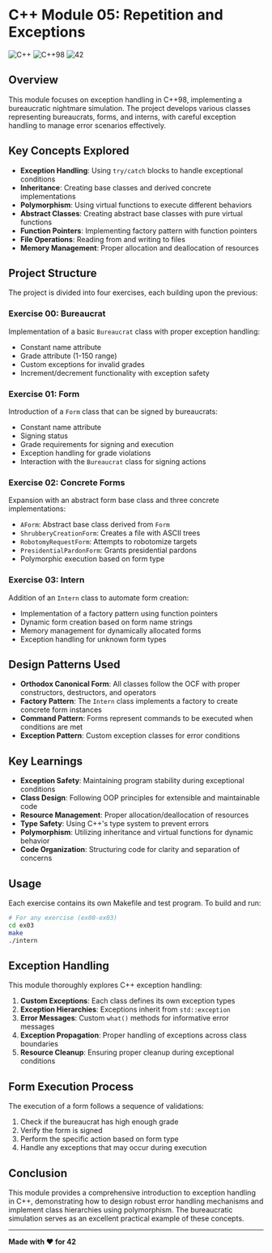 # C++ Module 05: Repetition and Exceptions

![C++](https://img.shields.io/badge/language-C++-blue.svg)
![C++98](https://img.shields.io/badge/standard-C++98-orange.svg)
![42](https://img.shields.io/badge/school-42-green.svg)

## Overview

This module focuses on exception handling in C++98, implementing a bureaucratic nightmare simulation. The project develops various classes representing bureaucrats, forms, and interns, with careful exception handling to manage error scenarios effectively.

## Key Concepts Explored

- **Exception Handling**: Using `try/catch` blocks to handle exceptional conditions
- **Inheritance**: Creating base classes and derived concrete implementations
- **Polymorphism**: Using virtual functions to execute different behaviors
- **Abstract Classes**: Creating abstract base classes with pure virtual functions
- **Function Pointers**: Implementing factory pattern with function pointers
- **File Operations**: Reading from and writing to files
- **Memory Management**: Proper allocation and deallocation of resources

## Project Structure

The project is divided into four exercises, each building upon the previous:

### Exercise 00: Bureaucrat

Implementation of a basic `Bureaucrat` class with proper exception handling:

- Constant name attribute
- Grade attribute (1-150 range)
- Custom exceptions for invalid grades
- Increment/decrement functionality with exception safety

### Exercise 01: Form

Introduction of a `Form` class that can be signed by bureaucrats:

- Constant name attribute
- Signing status
- Grade requirements for signing and execution
- Exception handling for grade violations
- Interaction with the `Bureaucrat` class for signing actions

### Exercise 02: Concrete Forms

Expansion with an abstract form base class and three concrete implementations:

- `AForm`: Abstract base class derived from `Form`
- `ShrubberyCreationForm`: Creates a file with ASCII trees
- `RobotomyRequestForm`: Attempts to robotomize targets
- `PresidentialPardonForm`: Grants presidential pardons
- Polymorphic execution based on form type

### Exercise 03: Intern

Addition of an `Intern` class to automate form creation:

- Implementation of a factory pattern using function pointers
- Dynamic form creation based on form name strings
- Memory management for dynamically allocated forms
- Exception handling for unknown form types

## Design Patterns Used

- **Orthodox Canonical Form**: All classes follow the OCF with proper constructors, destructors, and operators
- **Factory Pattern**: The `Intern` class implements a factory to create concrete form instances
- **Command Pattern**: Forms represent commands to be executed when conditions are met
- **Exception Pattern**: Custom exception classes for error conditions

## Key Learnings

- **Exception Safety**: Maintaining program stability during exceptional conditions
- **Class Design**: Following OOP principles for extensible and maintainable code
- **Resource Management**: Proper allocation/deallocation of resources
- **Type Safety**: Using C++'s type system to prevent errors
- **Polymorphism**: Utilizing inheritance and virtual functions for dynamic behavior
- **Code Organization**: Structuring code for clarity and separation of concerns

## Usage

Each exercise contains its own Makefile and test program. To build and run:

```bash
# For any exercise (ex00-ex03)
cd ex03
make
./intern
```

## Exception Handling

This module thoroughly explores C++ exception handling:

1. **Custom Exceptions**: Each class defines its own exception types
2. **Exception Hierarchies**: Exceptions inherit from `std::exception`
3. **Error Messages**: Custom `what()` methods for informative error messages
4. **Exception Propagation**: Proper handling of exceptions across class boundaries
5. **Resource Cleanup**: Ensuring proper cleanup during exceptional conditions

## Form Execution Process

The execution of a form follows a sequence of validations:

1. Check if the bureaucrat has high enough grade
2. Verify the form is signed
3. Perform the specific action based on form type
4. Handle any exceptions that may occur during execution

## Conclusion

This module provides a comprehensive introduction to exception handling in C++, demonstrating how to design robust error handling mechanisms and implement class hierarchies using polymorphism. The bureaucratic simulation serves as an excellent practical example of these concepts.

---

**Made with ❤️ for 42**
